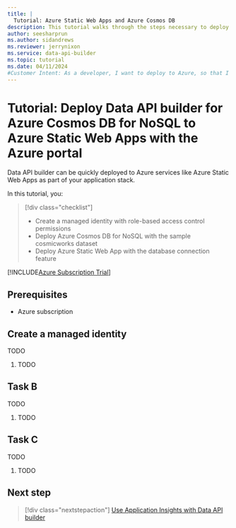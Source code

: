 ```yaml
---
title: |
  Tutorial: Azure Static Web Apps and Azure Cosmos DB
description: This tutorial walks through the steps necessary to deploy an API solution to Azure Static Web Apps using Azure Cosmos DB for NoSQL.
author: seesharprun
ms.author: sidandrews
ms.reviewer: jerrynixon
ms.service: data-api-builder
ms.topic: tutorial
ms.date: 04/11/2024
#Customer Intent: As a developer, I want to deploy to Azure, so that I can integrate Data API builder with my other cloud services.
---
```


# Tutorial: Deploy Data API builder for Azure Cosmos DB for NoSQL to Azure Static Web Apps with the Azure portal

Data API builder can be quickly deployed to Azure services like Azure Static Web Apps as part of your application stack.

In this tutorial, you:

> [!div class="checklist"]
>
> - Create a managed identity with role-based access control permissions
> - Deploy Azure Cosmos DB for NoSQL with the sample cosmicworks dataset
> - Deploy Azure Static Web App with the database connection feature
>

[!INCLUDE[Azure Subscription Trial](includes/azure-subscription-trial.md)]

## Prerequisites

- Azure subscription

## Create a managed identity

TODO

1. TODO

## Task B

TODO

1. TODO

## Task C

TODO

1. TODO

## Next step

> [!div class="nextstepaction"]
> [Use Application Insights with Data API builder](how-to-use-application-insights.md)
